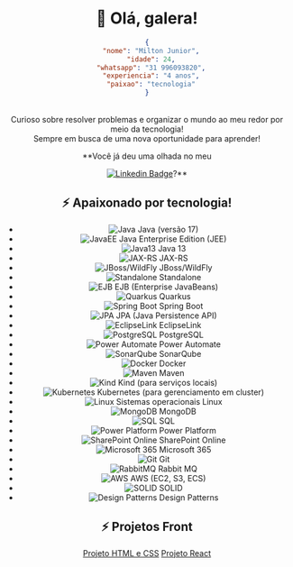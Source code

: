 

<h1 align="center"> 👋 Olá, galera!</h1>

<div style="text-align: center;">
  
```json
{
  "nome": "Milton Junior",
  "idade": 24,
  "whatsapp": "31 996093820",
  "experiencia": "4 anos",
  "paixao": "tecnologia"
}
```
<br>
Curioso sobre resolver problemas e organizar o mundo ao meu redor por meio da tecnologia! <br>Sempre em busca de uma nova oportunidade para aprender!<br>

**Você já deu uma olhada no meu 

 [![Linkedin Badge](https://img.shields.io/badge/-LinkedIn-blue?style=flat-square&logo=Linkedin&logoColor=white&link=https://www.linkedin.com/in/cabralmiltonjunior/)](https://www.linkedin.com/in/cabralmiltonjunior/)?** 



<h2 align="center"> ⚡ Apaixonado por tecnologia!</h2>


- ![Java](https://img.icons8.com/color/48/000000/java-coffee-cup-logo.png) Java (versão 17)
- ![JavaEE](https://img.icons8.com/color/48/000000/java-eclipse.png) Java Enterprise Edition (JEE)
- ![Java13](https://img.icons8.com/color/48/000000/java.png) Java 13
- ![JAX-RS](https://img.icons8.com/color/48/000000/api-settings.png) JAX-RS
- ![JBoss/WildFly](https://img.icons8.com/color/48/000000/wildfly.png) JBoss/WildFly
- ![Standalone](https://img.icons8.com/dusk/48/000000/server-rack.png) Standalone
- ![EJB](https://img.icons8.com/color/48/000000/enterprise-resource-planning.png) EJB (Enterprise JavaBeans)
- ![Quarkus](https://img.icons8.com/color/48/000000/quarkus.png) Quarkus
- ![Spring Boot](https://img.icons8.com/color/48/000000/spring-logo.png) Spring Boot
- ![JPA](https://img.icons8.com/color/48/000000/database-restore.png) JPA (Java Persistence API)
- ![EclipseLink](https://img.icons8.com/officel/48/000000/eclipse.png) EclipseLink
- ![PostgreSQL](https://img.icons8.com/color/48/000000/postgreesql.png) PostgreSQL
- ![Power Automate](https://img.icons8.com/color/48/000000/flow.png) Power Automate
- ![SonarQube](https://img.icons8.com/color/48/000000/sonar.png) SonarQube
- ![Docker](https://img.icons8.com/color/48/000000/docker.png) Docker
- ![Maven](https://img.icons8.com/color/48/000000/maven.png) Maven
- ![Kind](https://img.icons8.com/color/48/000000/cloud.png) Kind (para serviços locais)
- ![Kubernetes](https://img.icons8.com/color/48/000000/kubernetes.png) Kubernetes (para gerenciamento em cluster)
- ![Linux](https://img.icons8.com/color/48/000000/linux.png) Sistemas operacionais Linux
- ![MongoDB](https://img.icons8.com/color/48/000000/mongodb.png) MongoDB
- ![SQL](https://img.icons8.com/dusk/48/000000/sql.png) SQL
- ![Power Platform](https://img.icons8.com/color/48/000000/microsoft-power-platform.png) Power Platform
- ![SharePoint Online](https://img.icons8.com/color/48/000000/sharepoint.png) SharePoint Online
- ![Microsoft 365](https://img.icons8.com/color/48/000000/microsoft-365.png) Microsoft 365
- ![Git](https://img.icons8.com/color/48/000000/git.png) Git
- ![RabbitMQ](https://img.icons8.com/color/48/000000/rabbitmq.png) Rabbit MQ
- ![AWS](https://img.icons8.com/color/48/000000/amazon-web-services.png) AWS (EC2, S3, ECS)
- ![SOLID](https://img.icons8.com/color/48/000000/s.png) SOLID
- ![Design Patterns](https://img.icons8.com/color/48/000000/blueprint.png) Design Patterns



<h2 align="center"> ⚡ Projetos Front</h2>

[Projeto HTML e CSS](https://visionary-gecko-925eb3.netlify.app/)
[Projeto React](https://effervescent-malabi-e58d0c.netlify.app/)


<div align="center">

</div>



